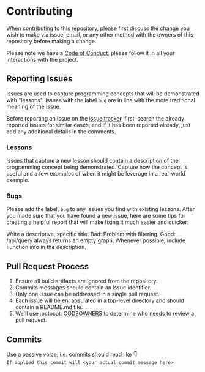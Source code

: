 # Contributing

When contributing to this repository, please first discuss the change you wish to make via issue, email, or any other method with the owners of this repository before making a change.

Please note we have a [Code of Conduct][coc], please follow it in all your interactions with the project.

## Reporting Issues

Issues are used to capture programming concepts that will be demonstrated with "lessons". Issues with the label `bug` are in line with the more traditional meaning of the issue.

Before reporting an issue on the [issue tracker][issues], first, search the already reported issues for similar cases, and if it has been reported already, just add any additional details in the comments.

### Lessons

Issues that capture a new lesson should contain a description of the programming concept being demonstrated. Capture how the concept is useful and a few examples of when it might be leverage in a real-world example.

### Bugs

Please add the label, `bug` to any issues you find with existing lessons. After you made sure that you have found a new issue, here are some tips for creating a helpful report that will make fixing it much easier and quicker:

Write a descriptive, specific title. Bad: Problem with filtering. Good: /api/query always returns an empty graph.
Whenever possible, include Function info in the description.

## Pull Request Process

1. Ensure all build artifacts are ignored from the repository.
2. Commits messages should contain an issue identifier.
3. Only one issue can be addressed in a single pull request.
4. Each issue will be encapsulated in a top-level directory and should contain a README.md file.
5. We'll use :octocat: [CODEOWNERS][owners] to determine who needs to review a pull request.

## Commits

Use a passive voice; i.e. commits should read like 👇  
`If applied this commit will <your actual commit message here>`

[coc]: https://github.com/walkerrandolphsmith/practice/blob/master/.github/CODE_OF_CONDUCT.md
[issues]: https://github.com/walkerrandolphsmith/practice/issues
[owners]: https://github.com/walkerrandolphsmith/practice/blob/master/.github/CODEOWNERS.md
